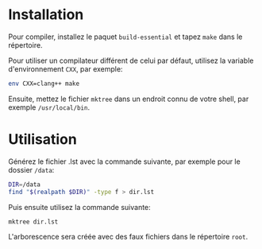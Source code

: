 # Installation
Pour compiler, installez le paquet `build-essential` et tapez `make` dans le répertoire.

Pour utiliser un compilateur différent de celui par défaut, utilisez la variable d'environnement `CXX`, par exemple:
```bash
env CXX=clang++ make
```

Ensuite, mettez le fichier `mktree` dans un endroit connu de votre shell, par exemple `/usr/local/bin`.

# Utilisation
Générez le fichier .lst avec la commande suivante, par exemple pour le dossier `/data`:
```bash
DIR=/data
find "$(realpath $DIR)" -type f > dir.lst
```

Puis ensuite utilisez la commande suivante:
```bash
mktree dir.lst
```

L'arborescence sera créée avec des faux fichiers dans le répertoire `root`.

